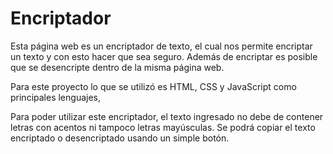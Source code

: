 # Encriptador

Esta página web es un encriptador de texto, el cual nos permite encriptar un texto y con esto hacer que sea seguro.
Además de encriptar es posible que se desencripte dentro de la misma página web.

Para este proyecto lo que se utilizó es HTML, CSS y JavaScript como principales lenguajes,

Para poder utilizar este encriptador, el texto ingresado no debe de contener letras con acentos ni tampoco letras mayúsculas.
Se podrá copiar el texto encriptado o desencriptado usando un simple botón.
